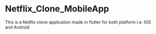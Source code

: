 # Netflix_Clone_MobileApp
This is a Netflix clone application made in flutter for both platform i.e. IOS and Android
